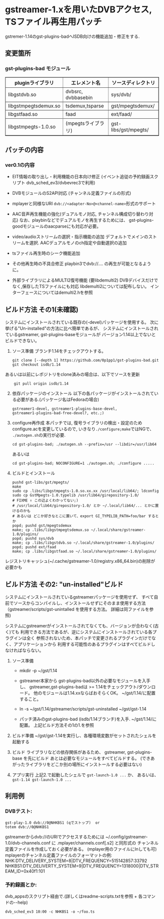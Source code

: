 # gstreamer-1.xを用いたDVBアクセス, TSファイル再生用パッチ #

gstremer-1.14のgst-plugins-badへISDB向けの機能追加・修正をする.

## 変更箇所 ##

### gst-plugins-bad モジュール ###

<table border="1">
 <tr>
  <th> pluginライブラリ </th>  <th> エレメント名 </th>  <th> ソースディレクトリ </th>
 </tr>
 <tr>
  <td> libgstdvb.so </td>  <td> dvbsrc, dvbbasebin </td>  <td> sys/dvb/ </td>
 </tr>
 <tr>
  <td> libgstmpegtsdemux.so </td>  <td> tsdemux,tsparse </td>  <td> gst/mpegtsdemux/ </td>
 </tr>
 <tr>
  <td> libgstfaad.so </td>  <td> faad </td>  <td> ext/faad/ </td>
 </tr>
 <tr></tr>
 <tr>
  <td> libgstmpegts-1.0.so </td>  <td> (mpegtsライブラリ) </td>  <td> gst-libs/gst/mpegts/ </td>
 </tr>
</table>


## パッチの内容 ##

### ver0.1の内容 ###

 - EIT情報の取り出し・利用機能の日本向け修正
    (イベント追従の予約録画スクリプト dvb_sched_ev3/dvbevrec3で利用)

 - DVBモジュールのS2API対応 (チャンネル定義ファイルの形式)

 - mplayerと同様なURI `dvb://<adapter-No>@<channel-name>`形式のサポート

 - AAC音声再生機能の強化(デュアルモノ対応, チャンネル構成切り替わり対応)
   なお、playbinなどでデュアルモノを再生するためには、
   gst-plugins-goodモジュールのaacparseにも対応が必要。

 - video/audioストリームの選択・指示機能の追加
    デフォルトでメインのストリームを選択. AACデュアルモノのch指定や自動選択の追加

 - tsファイル再生時のシーク機能追加

 - その他再生時の不具合修正
    playbin3でdvb://.... の再生が可能となるように。

 - 外部ライブラリによるMULTI2復号機能 (要libdemulti2)
    DVBデバイスだけでなく,保存したTSファイルにも対応
    libdemulti2については配布しない。 インターフェースについてはdemulti2.hを参照


## ビルド方法 その1(未確認) ##
   システムにインストールされている既存の(-devel)パッケージを使用する。
   次に挙げる"Un-installed"の方法に比べ簡単であるが、
   システムにインストールされているgstreamer, gst-plugins-baseモジュールが
   バージョン1.14以上でないとビルドできない。

 1. ソース準備
    ブランチ1.14をチェックアウトする。

        git clone [--depth 1] https://github.com/0p1pp1/gst-plugins-bad.git
        git checkout isdb/1.14

  あるいは以前にレポジトリをclone済みの場合は、以下でソースを更新

        git pull origin isdb/1.14

 2. 依存パッケージのインストール
    以下の各パッケージがインストールされている必要がある.(パッケージ名はFedoraの場合)

        gstreamer1-devel, gstreamer1-plugins-base-devel,
        gstreamer1-plugins-bad-free-devel?, etc.;)

 3. configure再作成
    本パッチでは, 復号ライブラリの検出・設定のためconfigure.acを変更しているので,
    いきなり`./configure;make`ではNGで、 `./autogen.sh`の実行が必要.

        cd gst-plugins-bad; ./autogen.sh --prefix=/usr --libdir=/usr/lib64

    あるいは

        cd gst-plugins-bad; NOCONFIGURE=1 ./autogen.sh; ./configure .....

 4. ビルドとインストール

        pushd gst-libs/gst/mpegts/
        make
        sudo cp .libs/libgstmpegts-1.0.so.xx.xx /usr/local/lib64/; ldconfig
        sudo cp GstMpegts-1.0.typelib /usr/lib64/girepository-1.0/
        # FIXME ↑ この辺よくわかってない;)
        # /usr/local/lib64/girepository-1.0/ とか ~/.local/lib64/... とかに置けるのかも
        # あるいは どこか好きなとこに置いて、export GI_TYPELIB_PATH=foo/bar するとか
        popd; pushd gst/mpegtsdemux
        make; cp .libs/libgstmpegtsdemux.so ~/.local/share/gstreamer-1.0/plugins/
        popd; pushd sys/dvb
        make; cp .libs/libgstdvb.so ~/.local/share/gstreamer-1.0/plugins/
        popd; pushd ext/faad
        make; cp .libs/libgstfaad.so ~/.local/share/gstreamer-1.0/plugins/

  レジストリキャッシュ(~/.cache/gstreamer-1.0/registry.x86_64.bin)の削除が必要かも


## ビルド方法 その2: "un-installed"ビルド ##
  システムにインストールされているgstreamerパッケージを使用せず、
  すべて自前でソースからコンパイルし、インストールせずにそのまま使用する方法
  （gstreamer/scripts/gst-unintalled を使用する方法。 詳細は同ファイルを参照)

  システムにgstreamerがインストールされてなくても、バージョンが合わなく(古く)ても
  利用できる方法であるが、逆にシステムにインストールされている各プラグインは全く
  参照されないため、本パッチで変更されるプラグインだけでなく、アプリケーションから
  利用する可能性のあるプラグインはすべてビルドしなければならない。

 1. ソース準備
    - mkdir -p ~/gst/1.14
    - gstreamer本家から gst-plugins-bad以外の必要なモジュールを入手し、
        gstreamer,gst-plugins-badは >= 1.14をチェックアウト/ダウンロード。
        他のモジュールは1.14.xxならばおそらくOK。 ~/gst/1.14/に配置すること。
    - ln -s ~/gst/1.14/gstreamer/scripts/gst-uninstalled ~/gst/gst-1.14

    - パッチ済みのgst-plugins-bad (isdb/1.14ブランチ)を入手. ~/gst/1.14/に配置。
       上記ビルド方法その1の1.を参照

 2. ビルド準備
  ~/gst/gst-1.14を実行し、各種環境変数がセットされたシェルを起動する

 3. ビルド
   ライブラリなどの依存関係があるため、 gstreamer, gst-plugins-base を先にビルド
   あとは必要なモジュールをすべてビルドする。
   (できあがったライブラリをどこか別の場所にインストールする必要はない)

 4. アプリ実行
  上記2.で起動したシェルで `gst-launch-1.0 ...` か、 あるいは、
  `gst-1.14 gst-launch-1.0 ...`


## 利用例 ##

### DVBテスト: ###
    gst-play-1.0 dvb://0@NHKBS1 (qでストップ)  or
    totem dvb://0@NHKBS1

  gstreamerからdvb://のURIでアクセスするためには
  ~/.config/gstreamer-1.0/dvb-channels.conf に .mplayer/channels.conf[.s2] と同形式の
  チャンネル定義ファイルを作成しておく必要がある。 (mplayer用のファイルにlnしても可)
  mplayerのチャンネル定義ファイルのフォーマットの例:
    NHK:DTV_DELIVERY_SYSTEM=8|DTV_FREQUENCY=515142857:33792
    NHKBS1:DTV_DELIVERTY_SYSTEM=9|DTV_FREQUENCY=1318000|DTV_STREAM_ID=0x40f1:101

### 予約録画とか: ###
dvb_appsのスクリプト経由で.(詳しくはreadme-scripts.txtを参照 + 各コマンドの--help)

    dvb_sched_ev3 10:00 -c NHKBS1 -o ~/foo.ts


